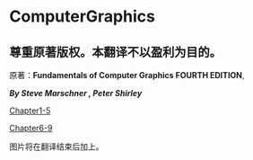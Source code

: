 # ComputerGraphics

## 尊重原著版权。本翻译不以盈利为目的。

原著：**Fundamentals of Computer Graphics FOURTH EDITION**,

**_By Steve Marschner , Peter Shirley_**

[Chapter1-5](./ComputerGraphics-1.md)

[Chapter6-9](./ComputerGraphics-2.md)

图片将在翻译结束后加上。
